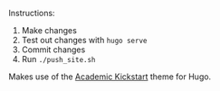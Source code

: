 Instructions:

1. Make changes
2. Test out changes with `hugo serve`
3. Commit changes
4. Run `./push_site.sh`


Makes use of the [Academic Kickstart](https://sourcethemes.com/academic/) theme for Hugo.